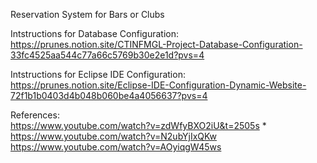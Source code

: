 Reservation System for Bars or Clubs          

Intstructions for Database Configuration:    
https://prunes.notion.site/CTINFMGL-Project-Database-Configuration-33fc4525aa544c77a66c5769b30e2e1d?pvs=4         

Intstructions for Eclipse IDE Configuration:           
https://prunes.notion.site/Eclipse-IDE-Configuration-Dynamic-Website-72f1b1b0403d4b048b060be4a4056637?pvs=4      

References:          
https://www.youtube.com/watch?v=zdWfyBXO2iU&t=2505s *  
https://www.youtube.com/watch?v=N2ubYjIxQKw        
https://www.youtube.com/watch?v=AOyiqgW45ws           
